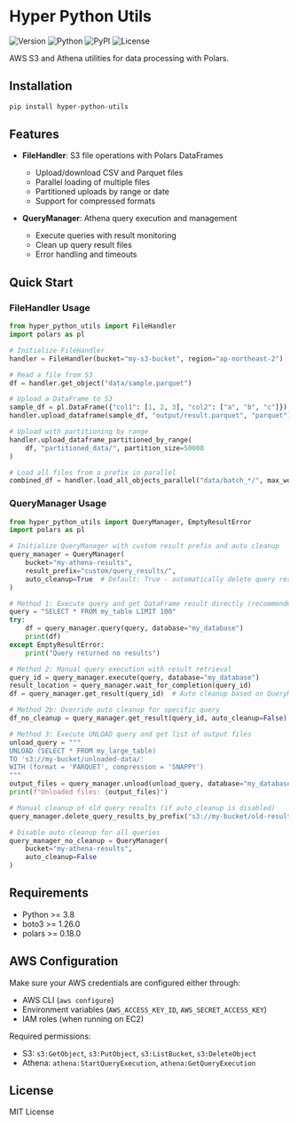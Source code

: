 # Hyper Python Utils

![Version](https://img.shields.io/badge/version-0.1.2-blue.svg)
![Python](https://img.shields.io/badge/python-3.8+-green.svg)
![PyPI](https://img.shields.io/pypi/v/hyper-python-utils.svg)
![License](https://img.shields.io/badge/license-MIT-green.svg)

AWS S3 and Athena utilities for data processing with Polars.

## Installation

```bash
pip install hyper-python-utils
```

## Features

- **FileHandler**: S3 file operations with Polars DataFrames
  - Upload/download CSV and Parquet files
  - Parallel loading of multiple files
  - Partitioned uploads by range or date
  - Support for compressed formats

- **QueryManager**: Athena query execution and management
  - Execute queries with result monitoring
  - Clean up query result files
  - Error handling and timeouts

## Quick Start

### FileHandler Usage

```python
from hyper_python_utils import FileHandler
import polars as pl

# Initialize FileHandler
handler = FileHandler(bucket="my-s3-bucket", region="ap-northeast-2")

# Read a file from S3
df = handler.get_object("data/sample.parquet")

# Upload a DataFrame to S3
sample_df = pl.DataFrame({"col1": [1, 2, 3], "col2": ["a", "b", "c"]})
handler.upload_dataframe(sample_df, "output/result.parquet", "parquet")

# Upload with partitioning by range
handler.upload_dataframe_partitioned_by_range(
    df, "partitioned_data/", partition_size=50000
)

# Load all files from a prefix in parallel
combined_df = handler.load_all_objects_parallel("data/batch_*/", max_workers=4)
```

### QueryManager Usage

```python
from hyper_python_utils import QueryManager, EmptyResultError
import polars as pl

# Initialize QueryManager with custom result prefix and auto cleanup
query_manager = QueryManager(
    bucket="my-athena-results",
    result_prefix="custom/query_results/",
    auto_cleanup=True  # Default: True - automatically delete query result files after reading
)

# Method 1: Execute query and get DataFrame result directly (recommended)
query = "SELECT * FROM my_table LIMIT 100"
try:
    df = query_manager.query(query, database="my_database")
    print(df)
except EmptyResultError:
    print("Query returned no results")

# Method 2: Manual query execution with result retrieval
query_id = query_manager.execute(query, database="my_database")
result_location = query_manager.wait_for_completion(query_id)
df = query_manager.get_result(query_id)  # Auto cleanup based on QueryManager setting

# Method 2b: Override auto cleanup for specific query
df_no_cleanup = query_manager.get_result(query_id, auto_cleanup=False)  # Keep result file

# Method 3: Execute UNLOAD query and get list of output files
unload_query = """
UNLOAD (SELECT * FROM my_large_table)
TO 's3://my-bucket/unloaded-data/'
WITH (format = 'PARQUET', compression = 'SNAPPY')
"""
output_files = query_manager.unload(unload_query, database="my_database")
print(f"Unloaded files: {output_files}")

# Manual cleanup of old query results (if auto_cleanup is disabled)
query_manager.delete_query_results_by_prefix("s3://my-bucket/old-results/")

# Disable auto cleanup for all queries
query_manager_no_cleanup = QueryManager(
    bucket="my-athena-results",
    auto_cleanup=False
)
```

## Requirements

- Python >= 3.8
- boto3 >= 1.26.0
- polars >= 0.18.0

## AWS Configuration

Make sure your AWS credentials are configured either through:
- AWS CLI (`aws configure`)
- Environment variables (`AWS_ACCESS_KEY_ID`, `AWS_SECRET_ACCESS_KEY`)
- IAM roles (when running on EC2)

Required permissions:
- S3: `s3:GetObject`, `s3:PutObject`, `s3:ListBucket`, `s3:DeleteObject`
- Athena: `athena:StartQueryExecution`, `athena:GetQueryExecution`

## License

MIT License